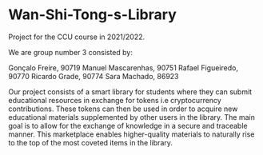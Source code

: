 # Wan-Shi-Tong-s-Library
Project for the CCU course in 2021/2022.

We are group number 3 consisted by:

Gonçalo Freire, 90719
Manuel Mascarenhas, 90751
Rafael Figueiredo, 90770
Ricardo Grade, 90774
Sara Machado, 86923

Our project consists of a smart library for students where they can submit educational resources in exchange for tokens i.e cryptocurrency contributions. These tokens can then be used in order to acquire new educational materials supplemented by other users in the library. The main goal is to allow for the exchange of knowledge in a secure and traceable manner. This marketplace enables higher-quality materials to naturally rise to the top of the most coveted items in the library.
